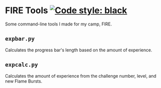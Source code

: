 # FIRE Tools [![Code style: black](https://img.shields.io/badge/code_style-black-000000.svg?style=for-the-badge)](https://github.com/psf/black)

Some command-line tools I made for my camp, FIRE.

## `expbar.py`

Calculates the progress bar's length based on the amount of experience.

## `expcalc.py`

Calculates the amount of experience from the challenge number, level, and new Flame Bursts.
